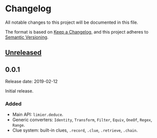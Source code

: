 # Changelog

All notable changes to this project will be documented in this file.

The format is based on [Keep a Changelog](https://keepachangelog.com/en/1.0.0/), and this project adheres to [Semantic Versioning](https://semver.org/spec/v2.0.0.html).

## [Unreleased]

## 0.0.1

Release date: 2019-02-12

Initial release.

### Added

- Main API: `limier.deduce`.
- Generic converters: `Identity`, `Transform`, `Filter`, `Equiv`, `OneOf`, `Regex`, `Range`.
- Clue system: built-in clues, `.record`, `.clue`, `.retrieve`, `.chain`.

[unreleased]: https://github.com/florimondmanca/limier/compare/v0.0.1...HEAD
